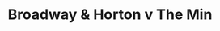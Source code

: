 ---
year: "1991"
serialNumber: "0135" 
game: "Broadway & Horton"
title: "Broadway & Horton v The Min"
gameLocation: "Horton Cross"
gameDate: "/1991"
shortReport: ""
result: ""
resultType: ""
type: "game"
---